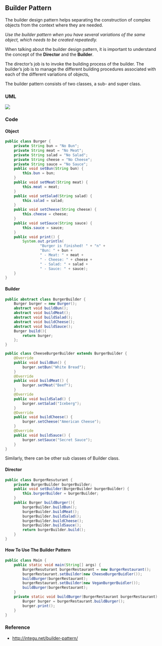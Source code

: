 ## Builder Pattern

The builder design pattern helps separating the construction of complex objects from the context where they are needed.

*Use the builder pattern when you have several variations of the same object, which needs to be created repeatedly.*

When talking about the builder design pattern, it is important to understand the concept of the **Director** and the **Builder**.

The director’s job is to invoke the building process of the builder. The builder’s job is to manage the different building procedures associated with each of the different variations of objects, 

The builder pattern consists of two classes, a sub- and super class.

### UML

![](https://i.imgur.com/9wGu2lY.png)

### Code

#### Object

```java
public class Burger {
    private String bun = "No Bun";
    private String meat = "No Meat";
    private String salad = "No Salad";
    private String cheese = "No Cheese";
    private String sauce = "No Sauce";
    public void setBun(String bun) {
        this.bun = bun;
    }
    public void setMeat(String meat) {
        this.meat = meat;
    }
    public void setSalad(String salad) {
        this.salad = salad;
    }
    public void setCheese(String cheese) {
        this.cheese = cheese;
    }
    public void setSauce(String sauce) {
        this.sauce = sauce;
    }
    public void print() {
        System.out.println(
                "Burger is finished! " + "n" +
                "Bun: " + bun +
                " - Meat: " + meat +
                " - Cheese: " + cheese +
                " - Salad: " + salad +
                " - Sauce: " + sauce);
    }
}
```

#### Builder

```java
public abstract class BurgerBuilder {
    Burger burger = new Burger();
    abstract void buildBun();
    abstract void buildMeat();
    abstract void buildSalad();
    abstract void buildCheese();
    abstract void buildSauce();
    Burger build(){
        return burger;
    };
}
```

```java
public class CheeseBurgerBuilder extends BurgerBuilder {
    @Override
    public void buildBun() {
        burger.setBun("White Bread");
    }
    @Override
    public void buildMeat() {
        burger.setMeat("Beef");
    }
    @Override
    public void buildSalad() {
        burger.setSalad("Iceberg");
    }
    @Override
    public void buildCheese() {
        burger.setCheese("American Cheese");
    }
    @Override
    public void buildSauce() {
        burger.setSauce("Secret Sauce");
    }
}
```

Similarly, there can be other sub classes of Builder class.

#### Director

```java
public class BurgerResuturant {
    private BurgerBuilder burgerBuilder;
    public void setBuilder(BurgerBuilder burgerBuilder) {
        this.burgerBuilder = burgerBuilder;
    }
    public Burger buildBurger(){
        burgerBuilder.buildBun();
        burgerBuilder.buildMeat();
        burgerBuilder.buildSalad();
        burgerBuilder.buildCheese();
        burgerBuilder.buildSauce();
        return burgerBuilder.build();
    }
}
```

#### How To Use The Builder Pattern

```java
public class Main {
    public static void main(String[] args) {
        BurgerResuturant burgerRestaurant = new BurgerRestaurant();
        burgerRestaurant.setBuilder(new CheeseBurgerBuidler());
        buildBurger(burgerRestaurant);
        burgerRestaurant.setBuilder(new VeganBurgerBuidler());
        buildBurger(burgerRestaurant);
    }
    private static void buildBurger(BurgerRestaurant burgerRestaurant) {
        Burger burger = burgerRestaurant.buildBurger();
        burger.print();
    }
}
```



### Reference

- http://integu.net/builder-pattern/